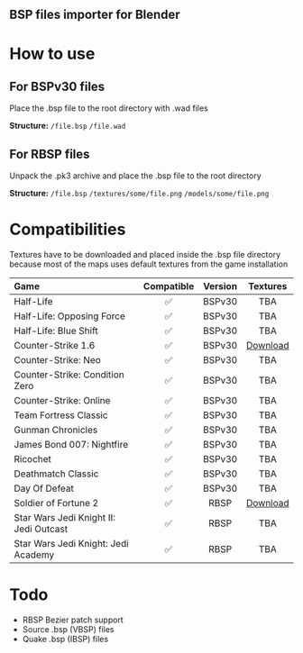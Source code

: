 ## BSP files importer for Blender

# How to use   

## For BSPv30 files

Place the .bsp file to the root directory with .wad files

 **Structure:**
```/file.bsp```
```/file.wad```

## For RBSP files

Unpack the .pk3 archive and place the .bsp file to the root directory

 **Structure:**
 ```/file.bsp```
```/textures/some/file.png```
```/models/some/file.png```

# Compatibilities      

Textures have to be downloaded and placed inside the .bsp file directory because most of the maps uses default textures from the game installation

| Game | Compatible | Version | Textures |
| :------ | :------: | :------: | :------: |
| Half-Life | ✅ | BSPv30 | TBA
| Half-Life: Opposing Force | ✅ | BSPv30 | TBA
| Half-Life: Blue Shift | ✅ | BSPv30 | TBA
| Counter-Strike 1.6 | ✅ | BSPv30 | [Download](http://51.83.79.197/cs16_textures.tar.gz)
| Counter-Strike: Neo  | ✅ | BSPv30 | TBA
| Counter-Strike: Condition Zero  | ✅ | BSPv30 | TBA
| Counter-Strike: Online  | ✅ | BSPv30 | TBA
| Team Fortress Classic | ✅ | BSPv30 | TBA
| Gunman Chronicles  | ✅ | BSPv30 | TBA
| James Bond 007: Nightfire  | ✅ | BSPv30 | TBA
| Ricochet  | ✅ | BSPv30 | TBA
| Deathmatch Classic  | ✅ | BSPv30 | TBA
| Day Of Defeat  | ✅ | BSPv30 | TBA
| Soldier of Fortune 2 | ✅ | RBSP | [Download](http://51.83.79.197/sof2_textures.tar.gz)
| Star Wars Jedi Knight II: Jedi Outcast | ✅ | RBSP | TBA
| Star Wars Jedi Knight: Jedi Academy | ✅ | RBSP | TBA

# Todo

- RBSP Bezier patch support
- Source .bsp (VBSP) files
- Quake .bsp (IBSP) files
